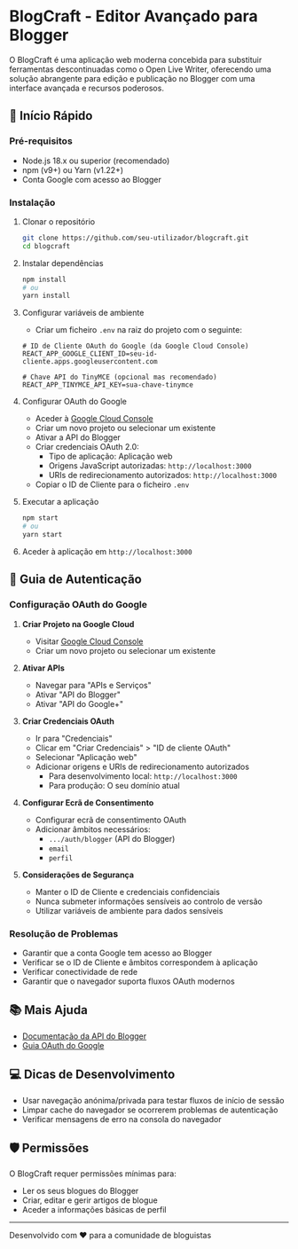 # BlogCraft - Editor Avançado para Blogger

O BlogCraft é uma aplicação web moderna concebida para substituir ferramentas descontinuadas como o Open Live Writer, oferecendo uma solução abrangente para edição e publicação no Blogger com uma interface avançada e recursos poderosos.

## 🚀 Início Rápido

### Pré-requisitos
- Node.js 18.x ou superior (recomendado)
- npm (v9+) ou Yarn (v1.22+)
- Conta Google com acesso ao Blogger

### Instalação

1. Clonar o repositório
   ```bash
   git clone https://github.com/seu-utilizador/blogcraft.git
   cd blogcraft
   ```

2. Instalar dependências
   ```bash
   npm install
   # ou
   yarn install
   ```

3. Configurar variáveis de ambiente
   - Criar um ficheiro `.env` na raiz do projeto com o seguinte:
   ```
   # ID de Cliente OAuth do Google (da Google Cloud Console)
   REACT_APP_GOOGLE_CLIENT_ID=seu-id-cliente.apps.googleusercontent.com

   # Chave API do TinyMCE (opcional mas recomendado)
   REACT_APP_TINYMCE_API_KEY=sua-chave-tinymce
   ```

4. Configurar OAuth do Google
   - Aceder à [Google Cloud Console](https://console.cloud.google.com/)
   - Criar um novo projeto ou selecionar um existente
   - Ativar a API do Blogger
   - Criar credenciais OAuth 2.0:
     * Tipo de aplicação: Aplicação web
     * Origens JavaScript autorizadas: `http://localhost:3000`
     * URIs de redirecionamento autorizados: `http://localhost:3000`
   - Copiar o ID de Cliente para o ficheiro `.env`

5. Executar a aplicação
   ```bash
   npm start
   # ou
   yarn start
   ```

6. Aceder à aplicação em `http://localhost:3000`

## 🔑 Guia de Autenticação

### Configuração OAuth do Google

1. **Criar Projeto na Google Cloud**
   - Visitar [Google Cloud Console](https://console.cloud.google.com/)
   - Criar um novo projeto ou selecionar um existente

2. **Ativar APIs**
   - Navegar para "APIs e Serviços"
   - Ativar "API do Blogger"
   - Ativar "API do Google+"

3. **Criar Credenciais OAuth**
   - Ir para "Credenciais"
   - Clicar em "Criar Credenciais" > "ID de cliente OAuth"
   - Selecionar "Aplicação web"
   - Adicionar origens e URIs de redirecionamento autorizados
     * Para desenvolvimento local: `http://localhost:3000`
     * Para produção: O seu domínio atual

4. **Configurar Ecrã de Consentimento**
   - Configurar ecrã de consentimento OAuth
   - Adicionar âmbitos necessários:
     * `.../auth/blogger` (API do Blogger)
     * `email`
     * `perfil`

5. **Considerações de Segurança**
   - Manter o ID de Cliente e credenciais confidenciais
   - Nunca submeter informações sensíveis ao controlo de versão
   - Utilizar variáveis de ambiente para dados sensíveis

### Resolução de Problemas
- Garantir que a conta Google tem acesso ao Blogger
- Verificar se o ID de Cliente e âmbitos correspondem à aplicação
- Verificar conectividade de rede
- Garantir que o navegador suporta fluxos OAuth modernos

## 📚 Mais Ajuda
- [Documentação da API do Blogger](https://developers.google.com/blogger/docs/3.0/getting_started)
- [Guia OAuth do Google](https://developers.google.com/identity/protocols/oauth2)

## 💻 Dicas de Desenvolvimento
- Usar navegação anónima/privada para testar fluxos de início de sessão
- Limpar cache do navegador se ocorrerem problemas de autenticação
- Verificar mensagens de erro na consola do navegador

## 🛡️ Permissões
O BlogCraft requer permissões mínimas para:
- Ler os seus blogues do Blogger
- Criar, editar e gerir artigos de blogue
- Aceder a informações básicas de perfil

---

Desenvolvido com ❤️ para a comunidade de bloguistas